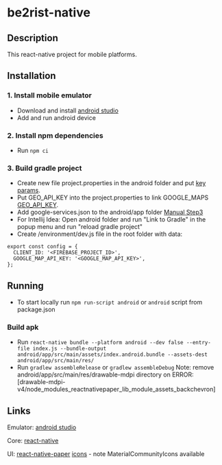 # be2rist-native

## Description

This react-native project for mobile platforms.

## Installation

### 1. Install mobile emulator
- Download and install [android studio](https://developer.android.com/) 
- Add and run android device

### 2. Install npm dependencies
- Run
  ``npm ci``

### 3. Build gradle project
- Create new file project.properties in the android folder and put [key params](https://developer.android.com/studio/publish/app-signing).
- Put GEO_API_KEY into the project.properties to link GOOGLE_MAPS [GEO_API_KEY](https://developers.google.com/maps/documentation/geolocation/get-api-key).
- Add google-services.json to the android/app folder [Manual Step3](https://firebase.google.com/docs/android/setup)
- For Intellij Idea: Open android folder and run "Link to Gradle" in the popup menu and run "reload gradle project"
- Create /environment/dev.js file in the root folder with data:

```aidl
export const config = {
  CLIENT_ID: '<FIREBASE_PROJECT_ID>',
  GOOGLE_MAP_API_KEY: '<GOOGLE_MAP_API_KEY>',
};
```

## Running
- To start locally run ``npm run-script android`` or ``android`` script from package.json

### Build apk
- Run ``react-native bundle --platform android --dev false --entry-file index.js --bundle-output android/app/src/main/assets/index.android.bundle --assets-dest android/app/src/main/res/``
- Run ``gradlew assembleRelease`` or ``gradlew assembleDebug``
Note: remove android/app/src/main/res/drawable-mdpi directory on ERROR:[drawable-mdpi-v4/node_modules_reactnativepaper_lib_module_assets_backchevron] 

## Links
Emulator:
[android studio](https://developer.android.com/)

Core:
[react-native](https://reactnative.dev/)

UI:
[react-native-paper](https://reactnativepaper.com/)
[icons](https://oblador.github.io/react-native-vector-icons/) - note MaterialCommunityIcons available
